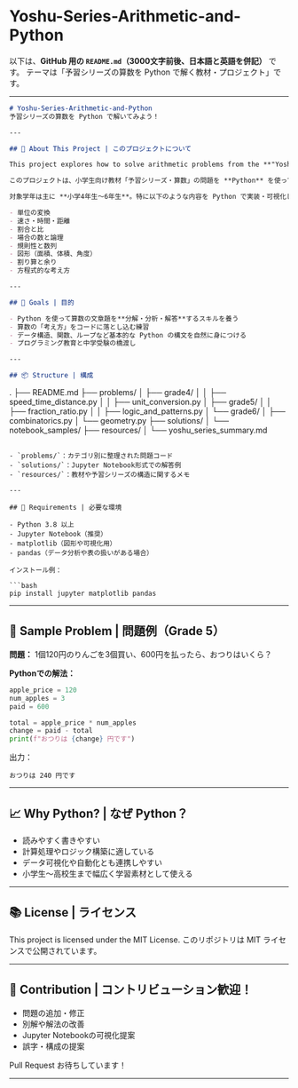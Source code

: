# Yoshu-Series-Arithmetic-and-Python

以下は、**GitHub 用の `README.md`（3000文字前後、日本語と英語を併記）** です。
テーマは「予習シリーズの算数を Python で解く教材・プロジェクト」です。

---

```markdown
# Yoshu-Series-Arithmetic-and-Python  
予習シリーズの算数を Python で解いてみよう！

---

## 🧠 About This Project | このプロジェクトについて

This project explores how to solve arithmetic problems from the **"Yoshu Series"** (a famous Japanese preparatory workbook for elementary school students) using the Python programming language.

このプロジェクトは、小学生向け教材「予習シリーズ・算数」の問題を **Python** を使って解いていく学習・研究リポジトリです。算数とプログラミングを同時に学べる構成になっています。

対象学年は主に **小学4年生〜6年生**。特に以下のような内容を Python で実装・可視化していきます：

- 単位の変換
- 速さ・時間・距離
- 割合と比
- 場合の数と論理
- 規則性と数列
- 図形（面積、体積、角度）
- 割り算と余り
- 方程式的な考え方

---

## 🎯 Goals | 目的

- Python を使って算数の文章題を**分解・分析・解答**するスキルを養う
- 算数の「考え方」をコードに落とし込む練習
- データ構造、関数、ループなど基本的な Python の構文を自然に身につける
- プログラミング教育と中学受験の橋渡し

---

## 📦 Structure | 構成

```

.
├── README.md
├── problems/
│   ├── grade4/
│   │   ├── speed\_time\_distance.py
│   │   ├── unit\_conversion.py
│   ├── grade5/
│   │   ├── fraction\_ratio.py
│   │   ├── logic\_and\_patterns.py
│   └── grade6/
│       ├── combinatorics.py
│       └── geometry.py
├── solutions/
│   └── notebook\_samples/
├── resources/
│   └── yoshu\_series\_summary.md

````

- `problems/`：カテゴリ別に整理された問題コード
- `solutions/`：Jupyter Notebook形式での解答例
- `resources/`：教材や予習シリーズの構造に関するメモ

---

## 🔧 Requirements | 必要な環境

- Python 3.8 以上
- Jupyter Notebook（推奨）
- matplotlib（図形や可視化用）
- pandas（データ分析や表の扱いがある場合）

インストール例：

```bash
pip install jupyter matplotlib pandas
````

---

## 📘 Sample Problem | 問題例（Grade 5）

**問題：**
1個120円のりんごを3個買い、600円を払ったら、おつりはいくら？

**Pythonでの解法：**

```python
apple_price = 120
num_apples = 3
paid = 600

total = apple_price * num_apples
change = paid - total
print(f"おつりは {change} 円です")
```

出力：

```
おつりは 240 円です
```

---

## 📈 Why Python? | なぜ Python？

* 読みやすく書きやすい
* 計算処理やロジック構築に適している
* データ可視化や自動化とも連携しやすい
* 小学生〜高校生まで幅広く学習素材として使える

---

## 📚 License | ライセンス

This project is licensed under the MIT License.
このリポジトリは MIT ライセンスで公開されています。

---

## 🤝 Contribution | コントリビューション歓迎！

* 問題の追加・修正
* 別解や解法の改善
* Jupyter Notebookの可視化提案
* 誤字・構成の提案

Pull Request お待ちしています！

---

